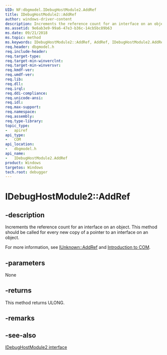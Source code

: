 ```yaml
---
UID: NF:dbgmodel.IDebugHostModule2.AddRef
title: IDebugHostModule2::AddRef
author: windows-driver-content
description: Increments the reference count for an interface on an object. This method should be called for every new copy of a pointer to an interface on an object.
ms.assetid: 9e6ab3e9-99a6-47e3-b36c-14cb5bc89b63
ms.date: 09/21/2018
ms.topic: method
ms.keywords: IDebugHostModule2::AddRef, AddRef, IDebugHostModule2.AddRef, IDebugHostModule2::AddRef, IDebugHostModule2.AddRef
req.header: dbgmodel.h
req.include-header:
req.target-type:
req.target-min-winverclnt:
req.target-min-winversvr:
req.kmdf-ver:
req.umdf-ver:
req.lib:
req.dll:
req.irql: 
req.ddi-compliance:
req.unicode-ansi:
req.idl:
req.max-support:
req.namespace:
req.assembly:
req.type-library: 
topic_type: 
-	apiref
api_type: 
-	COM
api_location: 
-	dbgmodel.h
api_name: 
-	IDebugHostModule2.AddRef
product: Windows
targetos: Windows
tech.root: debugger
---
```


# IDebugHostModule2::AddRef


## -description

Increments the reference count for an interface on an object. This method should be called for every new copy of a pointer to an interface on an object. 

For more information, see [IUnknown::AddRef](https://docs.microsoft.com/windows/desktop/api/Unknwn/nf-unknwn-iunknown-addref) and [Introduction to COM](https://docs.microsoft.com/cpp/atl/introduction-to-com).


## -parameters

None

## -returns

This method returns ULONG.

## -remarks


## -see-also
[IDebugHostModule2 interface](nn-dbgmodel-idebughostmodule2.md)
